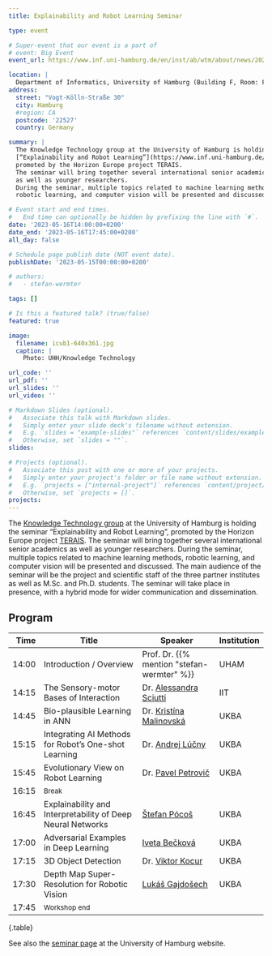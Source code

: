 ```yaml
---
title: Explainability and Robot Learning Seminar

type: event

# Super-event that our event is a part of
# event: Big Event
event_url: https://www.inf.uni-hamburg.de/en/inst/ab/wtm/about/news/20230512-terais-seminar-hamburg.html

location: |
  Department of Informatics, University of Hamburg (Building F, Room: F-132)
address:
  street: "Vogt-Kölln-Straße 30"
  city: Hamburg
  #region: CA
  postcode: '22527'
  country: Germany

summary: |
  The Knowledge Technology group at the University of Hamburg is holding the seminar
  [“Explainability and Robot Learning”](https://www.inf.uni-hamburg.de/en/inst/ab/wtm/about/news/20230512-terais-seminar-hamburg.html),
  promoted by the Horizon Europe project TERAIS.
  The seminar will bring together several international senior academics
  as well as younger researchers.
  During the seminar, multiple topics related to machine learning methods,
  robotic learning, and computer vision will be presented and discussed.

# Event start and end times.
#   End time can optionally be hidden by prefixing the line with `#`.
date: '2023-05-16T14:00:00+0200'
date_end: '2023-05-16T17:45:00+0200'
all_day: false

# Schedule page publish date (NOT event date).
publishDate: '2023-05-15T00:00:00+0200'

# authors:
#   - stefan-wermter

tags: []

# Is this a featured talk? (true/false)
featured: true

image:
  filename: icub1-640x361.jpg
  caption: |
    Photo: UHH/Knowledge Technology

url_code: ''
url_pdf: ''
url_slides: ''
url_video: ''

# Markdown Slides (optional).
#   Associate this talk with Markdown slides.
#   Simply enter your slide deck's filename without extension.
#   E.g. `slides = "example-slides"` references `content/slides/example-slides.md`.
#   Otherwise, set `slides = ""`.
slides:

# Projects (optional).
#   Associate this post with one or more of your projects.
#   Simply enter your project's folder or file name without extension.
#   E.g. `projects = ["internal-project"]` references `content/project/deep-learning/index.md`.
#   Otherwise, set `projects = []`.
projects:
---
```


The [Knowledge Technology group](https://www.inf.uni-hamburg.de/en/inst/ab/wtm.html)
at the University of Hamburg is holding the seminar
“Explainability and Robot Learning”,
promoted by the Horizon Europe project [TERAIS](https://terais.eu/).
The seminar will bring together several international senior academics
as well as younger researchers.
During the seminar, multiple topics related to machine learning methods,
robotic learning, and computer vision will be presented and discussed.
The main audience of the seminar will be
the project and scientific staff of the three partner institutes
as well as M.Sc. and Ph.D. students.
The seminar will take place in presence,
with a hybrid mode for wider communication and dissemination.

## Program

| Time | Title | Speaker | Institution |
|-----:|-------|---------|-------------|
| 14:00 | Introduction / Overview | Prof. Dr. {{% mention "stefan-wermter" %}} | UHAM |
| 14:15 | The Sensory-motor Bases of Interaction | Dr. [Alessandra Sciutti](https://www.iit.it/it/people-details/-/people/alessandra-sciutti) | IIT |
| 14:45 | Bio-plausible Learning in ANN | Dr. [Kristína Malinovská](https://dai.fmph.uniba.sk/w/Kristina_Malinovska/en) | UKBA |
| 15:15 | Integrating AI Methods for Robot’s One-shot Learning | Dr. [Andrej Lúčny](https://dai.fmph.uniba.sk/w/Andrej_Lucny/en) | UKBA |
| 15:45 | Evolutionary View on Robot Learning | Dr. [Pavel Petrovič](https://dai.fmph.uniba.sk/w/Pavel_Petrovic/en) | UKBA |
| 16:15 | <small class="text-uppercase">Break</small> |   |   |
| 16:45 | Explainability and Interpretability of Deep Neural Networks | [Štefan Pócoš](https://dai.fmph.uniba.sk/w/Stefan_Pocos/en) | UKBA |
| 17:00 | Adversarial Examples in Deep Learning | [Iveta Bečková](https://dai.fmph.uniba.sk/w/Iveta_Beckova/en) | UKBA |
| 17:15 | 3D Object Detection | Dr. [Viktor Kocur](https://dai.fmph.uniba.sk/w/Viktor_Kocur/en) | UKBA |
| 17:30 | Depth Map Super-Resolution for Robotic Vision | [Lukáš Gajdošech](https://dai.fmph.uniba.sk/w/Lukas_Gajdosech) | UKBA |
| 17:45 | <small class="text-uppercase">Workshop end</small> |   |   |
{.table}

See also the [seminar page](https://www.inf.uni-hamburg.de/en/inst/ab/wtm/about/news/20230512-terais-seminar-hamburg.html)
at the University of Hamburg website.
